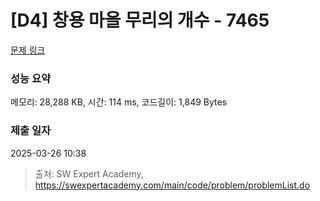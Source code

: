 # [D4] 창용 마을 무리의 개수 - 7465 

[문제 링크](https://swexpertacademy.com/main/code/problem/problemDetail.do?contestProbId=AWngfZVa9XwDFAQU) 

### 성능 요약

메모리: 28,288 KB, 시간: 114 ms, 코드길이: 1,849 Bytes

### 제출 일자

2025-03-26 10:38



> 출처: SW Expert Academy, https://swexpertacademy.com/main/code/problem/problemList.do